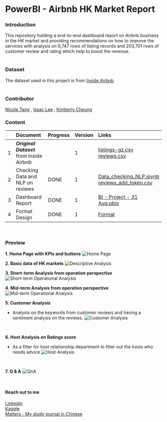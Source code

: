 # PowerBI - Airbnb HK Market Report

### Introduction
This repository holding a end-to-end dashboard report on Airbnb business in the HK market and providing recommendations on how to improve the services with analysis on 6,747 rows of listing records and 203,701 rows of customer review and rating which help to boost the revenue.
<br><br>

### Dataset
The dataset used in this project is from [Inside Airbnb](http://insideairbnb.com/get-the-data.html)<br><br>

### Contributor
[Nicole Tang](https://github.com/coletangsy/) , [Issac Lee](https://github.com/IsaacLmk)  , [Kimberly Cheung](https://www.linkedin.com/in/kimberley-vanessa-cheung-athlete-fencing-data-professional)


### Content
|       | Document                            | Progress | Version | Links    |
| :---  | :---                                | :---     |:---     |   :---   |
|   1   | ***Original Dataset*** from inside Airbnb |          |    1    | [listings-gz.csv](https://github.com/coletangsy/PowerBI_Airbnb_HK_market/blob/main/listings-gz.csv) [reviews.csv](https://github.com/coletangsy/PowerBI_Airbnb_HK_market/blob/main/reviews-.csv)|
|   2   | Checking Data and NLP on reviews  |     DONE |   1     | [Data_checking_NLP.ipynb](https://github.com/coletangsy/PowerBI_Airbnb_HK_market/blob/main/Data_checking_NLP.ipynb) <br>[reviews_add_token.csv](https://github.com/coletangsy/PowerBI_Airbnb_HK_market/blob/main/reviews_add_token.csv)|
|   3   | Dashboard Report                     | DONE     | 1       | [BI - Project - 31 Aug.pbix](https://github.com/coletangsy/PowerBI_Airbnb_HK_market/blob/main/BI%20-%20Project%20-%2031%20Aug.pbix)|
|   4   | Format Design       | DONE|     1    | [Format](https://github.com/coletangsy/PowerBI_Airbnb_HK_market/tree/main/design) |

<br>

### Preview
**1. Home Page with KPIs and buttons**
![Home Page](https://github.com/coletangsy/PowerBI_Airbnb_HK_market/raw/main/powerbi_pic/0001.jpg)
<br>

**2. Basic data of HK markets**
![Descriptive Analysis](https://github.com/coletangsy/PowerBI_Airbnb_HK_market/raw/main/powerbi_pic/0002.jpg)
<br>

**3. Short-term Analysis from operation perspective**
![Short-term Operational Analysis](https://github.com/coletangsy/PowerBI_Airbnb_HK_market/raw/main/powerbi_pic/0003.jpg)
<br>

**4. Mid-term Analysis from operation perspective**
![Mid-term Operational Analysis](https://github.com/coletangsy/PowerBI_Airbnb_HK_market/raw/main/powerbi_pic/0004.jpg)
<br>

**5. Customer Analysis**
- Analysis on the keywords from customer reviews and having a sentiment analysis on the reviews.
![Customer Analysis](https://github.com/coletangsy/PowerBI_Airbnb_HK_market/raw/main/powerbi_pic/0005.jpg)
<br>

**6. Host Analysis on Ratings score**
- As a filter for host relationship department to filter out the hosts who needs advice
![Host Analysis](https://github.com/coletangsy/PowerBI_Airbnb_HK_market/raw/main/powerbi_pic/0006.jpg)
<br>

**7. Q & A**
![QnA](https://github.com/coletangsy/PowerBI_Airbnb_HK_market/raw/main/powerbi_pic/0007.jpg)
<br>

<br>

#### Reach out to me
[Linkedin](https://www.linkedin.com/in/nicoletangsy/)<br>   [Kaggle](https://www.kaggle.com/nicoletangsy)<br>    [Matters - My study journal in Chinese](https://matters.news/@coletangsy)

